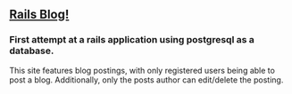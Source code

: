 ## [Rails Blog!](https://rails-blog-travispbuckley.herokuapp.com/)


### First attempt at a rails application using postgresql as a database.

This site features blog postings, with only registered users being able to post a blog. Additionally, only the posts author can edit/delete the posting. 
